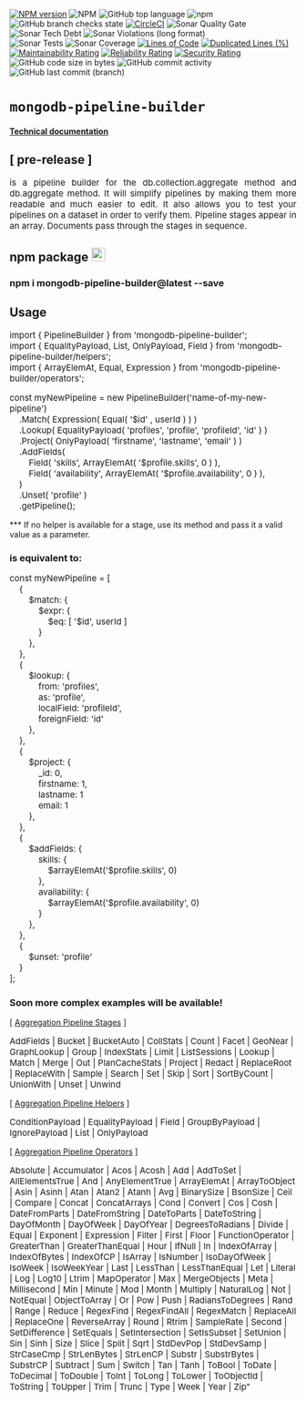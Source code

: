 <p style="text-align: center; width: 100%;">

[![NPM version](https://img.shields.io/npm/v/mongodb-pipeline-builder.svg)](https://www.npmjs.com/package/mongodb-pipeline-builder)
![NPM](https://img.shields.io/npm/l/mongodb-pipeline-builder)
![GitHub top language](https://img.shields.io/github/languages/top/MikeDev75015/mongodb-pipeline-builder)
![npm](https://img.shields.io/npm/dw/mongodb-pipeline-builder)
<br>
![GitHub branch checks state](https://img.shields.io/github/checks-status/MikeDev75015/mongodb-pipeline-builder/main)
[![CircleCI](https://circleci.com/gh/MikeDev75015/mongodb-pipeline-builder.svg?style=shield)](https://app.circleci.com/pipelines/github/MikeDev75015/mongodb-pipeline-builder)
![Sonar Quality Gate](https://img.shields.io/sonar/quality_gate/MikeDev75015_mongodb-pipeline-builder?server=https%3A%2F%2Fsonarcloud.io)
![Sonar Tech Debt](https://img.shields.io/sonar/tech_debt/MikeDev75015_mongodb-pipeline-builder?server=https%3A%2F%2Fsonarcloud.io)
![Sonar Violations (long format)](https://img.shields.io/sonar/violations/MikeDev75015_mongodb-pipeline-builder?server=https%3A%2F%2Fsonarcloud.io)
<br>
![Sonar Tests](https://img.shields.io/sonar/tests/MikeDev75015_mongodb-pipeline-builder?server=https%3A%2F%2Fsonarcloud.io)
![Sonar Coverage](https://img.shields.io/sonar/coverage/MikeDev75015_mongodb-pipeline-builder?server=https%3A%2F%2Fsonarcloud.io)
[![Lines of Code](https://sonarcloud.io/api/project_badges/measure?project=MikeDev75015_mongodb-pipeline-builder&metric=ncloc)](https://sonarcloud.io/dashboard?id=MikeDev75015_mongodb-pipeline-builder)
[![Duplicated Lines (%)](https://sonarcloud.io/api/project_badges/measure?project=MikeDev75015_mongodb-pipeline-builder&metric=duplicated_lines_density)](https://sonarcloud.io/dashboard?id=MikeDev75015_mongodb-pipeline-builder)
<br>
[![Maintainability Rating](https://sonarcloud.io/api/project_badges/measure?project=MikeDev75015_mongodb-pipeline-builder&metric=sqale_rating)](https://sonarcloud.io/dashboard?id=MikeDev75015_mongodb-pipeline-builder)
[![Reliability Rating](https://sonarcloud.io/api/project_badges/measure?project=MikeDev75015_mongodb-pipeline-builder&metric=reliability_rating)](https://sonarcloud.io/dashboard?id=MikeDev75015_mongodb-pipeline-builder)
[![Security Rating](https://sonarcloud.io/api/project_badges/measure?project=MikeDev75015_mongodb-pipeline-builder&metric=security_rating)](https://sonarcloud.io/dashboard?id=MikeDev75015_mongodb-pipeline-builder)
<br>
![GitHub code size in bytes](https://img.shields.io/github/languages/code-size/MikeDev75015/mongodb-pipeline-builder)
![GitHub commit activity](https://img.shields.io/github/commit-activity/w/MikeDev75015/mongodb-pipeline-builder)
![GitHub last commit (branch)](https://img.shields.io/github/last-commit/MikeDev75015/mongodb-pipeline-builder/main)

# `mongodb-pipeline-builder`
#### <a style="display: block; cursor: pointer;" href="https://mikedev75015.github.io/mongodb-pipeline-builder" target="_blank">Technical documentation</a>
## <span style="display: block; font-weight: bold; whitespace: nowrap;">[ pre-release ]</span>

</p>

<p style="text-align: justify; width: 100%;font-size: 15px;">
is a pipeline builder for the db.collection.aggregate method and db.aggregate method. It will simplify pipelines by making them more
readable and much easier to edit. It also allows you to test your pipelines on a dataset in order to verify them. Pipeline stages appear in an array. Documents pass
through the stages in sequence.
</p>

## npm package <img src="https://pbs.twimg.com/media/EDoWJbUXYAArclg.png" width="24" height="24" />

### npm i mongodb-pipeline-builder@latest --save

## Usage

<p style="font-size: 15px;">
import { PipelineBuilder } from 'mongodb-pipeline-builder';<br>
import { EqualityPayload, List, OnlyPayload, Field } from 'mongodb-pipeline-builder/helpers';<br>
import { ArrayElemAt, Equal, Expression } from 'mongodb-pipeline-builder/operators';
</p>

<p style="font-size: 15px;">
const myNewPipeline = new PipelineBuilder('name-of-my-new-pipeline')<br>
&nbsp;&nbsp;&nbsp;&nbsp;.Match( Expression( Equal( '$id' , userId ) ) )<br>
&nbsp;&nbsp;&nbsp;&nbsp;.Lookup( EqualityPayload( 'profiles', 'profile', 'profileId', 'id' ) )<br>
&nbsp;&nbsp;&nbsp;&nbsp;.Project( OnlyPayload( 'firstname', 'lastname', 'email' ) )<br>
&nbsp;&nbsp;&nbsp;&nbsp;.AddFields(<br>
&nbsp;&nbsp;&nbsp;&nbsp;&nbsp;&nbsp;&nbsp;&nbsp;Field( 'skills', ArrayElemAt( '$profile.skills', 0 ) ),<br>
&nbsp;&nbsp;&nbsp;&nbsp;&nbsp;&nbsp;&nbsp;&nbsp;Field( 'availability', ArrayElemAt( '$profile.availability', 0 ) ),<br>
&nbsp;&nbsp;&nbsp;&nbsp;)<br>
&nbsp;&nbsp;&nbsp;&nbsp;.Unset(&nbsp;'profile'&nbsp;)<br>
&nbsp;&nbsp;&nbsp;&nbsp;.getPipeline();
</p>

<p>
*** If no helper is available for a stage, use its method and pass it a valid value as a parameter.
</p>

### is equivalent to:

<p style="font-size: 15px;">
const myNewPipeline = [<br>
&nbsp;&nbsp;&nbsp;&nbsp;{<br>
&nbsp;&nbsp;&nbsp;&nbsp;&nbsp;&nbsp;&nbsp;&nbsp;$match:&nbsp;{<br>
&nbsp;&nbsp;&nbsp;&nbsp;&nbsp;&nbsp;&nbsp;&nbsp;&nbsp;&nbsp;&nbsp;&nbsp;$expr:&nbsp;{<br>
&nbsp;&nbsp;&nbsp;&nbsp;&nbsp;&nbsp;&nbsp;&nbsp;&nbsp;&nbsp;&nbsp;&nbsp;&nbsp;&nbsp;&nbsp;&nbsp;$eq:&nbsp;[ '$id', userId ]<br>
&nbsp;&nbsp;&nbsp;&nbsp;&nbsp;&nbsp;&nbsp;&nbsp;&nbsp;&nbsp;&nbsp;&nbsp;}<br>
&nbsp;&nbsp;&nbsp;&nbsp;&nbsp;&nbsp;&nbsp;&nbsp;},<br>
&nbsp;&nbsp;&nbsp;&nbsp;},<br>
&nbsp;&nbsp;&nbsp;&nbsp;{<br>
&nbsp;&nbsp;&nbsp;&nbsp;&nbsp;&nbsp;&nbsp;&nbsp;$lookup:&nbsp;{<br>
&nbsp;&nbsp;&nbsp;&nbsp;&nbsp;&nbsp;&nbsp;&nbsp;&nbsp;&nbsp;&nbsp;&nbsp;from:&nbsp;'profiles',<br>
&nbsp;&nbsp;&nbsp;&nbsp;&nbsp;&nbsp;&nbsp;&nbsp;&nbsp;&nbsp;&nbsp;&nbsp;as:&nbsp;'profile',<br>
&nbsp;&nbsp;&nbsp;&nbsp;&nbsp;&nbsp;&nbsp;&nbsp;&nbsp;&nbsp;&nbsp;&nbsp;localField:&nbsp;'profileId',<br>
&nbsp;&nbsp;&nbsp;&nbsp;&nbsp;&nbsp;&nbsp;&nbsp;&nbsp;&nbsp;&nbsp;&nbsp;foreignField:&nbsp;'id'<br>
&nbsp;&nbsp;&nbsp;&nbsp;&nbsp;&nbsp;&nbsp;&nbsp;},<br>
&nbsp;&nbsp;&nbsp;&nbsp;},<br>
&nbsp;&nbsp;&nbsp;&nbsp;{<br>
&nbsp;&nbsp;&nbsp;&nbsp;&nbsp;&nbsp;&nbsp;&nbsp;$project:&nbsp;{<br>
&nbsp;&nbsp;&nbsp;&nbsp;&nbsp;&nbsp;&nbsp;&nbsp;&nbsp;&nbsp;&nbsp;&nbsp;_id:&nbsp;0,<br>
&nbsp;&nbsp;&nbsp;&nbsp;&nbsp;&nbsp;&nbsp;&nbsp;&nbsp;&nbsp;&nbsp;&nbsp;firstname:&nbsp;1,<br>
&nbsp;&nbsp;&nbsp;&nbsp;&nbsp;&nbsp;&nbsp;&nbsp;&nbsp;&nbsp;&nbsp;&nbsp;lastname:&nbsp;1<br>
&nbsp;&nbsp;&nbsp;&nbsp;&nbsp;&nbsp;&nbsp;&nbsp;&nbsp;&nbsp;&nbsp;&nbsp;email:&nbsp;1<br>
&nbsp;&nbsp;&nbsp;&nbsp;&nbsp;&nbsp;&nbsp;&nbsp;},<br>
&nbsp;&nbsp;&nbsp;&nbsp;},<br>
&nbsp;&nbsp;&nbsp;&nbsp;{<br>
&nbsp;&nbsp;&nbsp;&nbsp;&nbsp;&nbsp;&nbsp;&nbsp;$addFields:&nbsp;{<br>
&nbsp;&nbsp;&nbsp;&nbsp;&nbsp;&nbsp;&nbsp;&nbsp;&nbsp;&nbsp;&nbsp;&nbsp;skills:&nbsp;{<br>
&nbsp;&nbsp;&nbsp;&nbsp;&nbsp;&nbsp;&nbsp;&nbsp;&nbsp;&nbsp;&nbsp;&nbsp;&nbsp;&nbsp;&nbsp;&nbsp;$arrayElemAt('$profile.skills', 0)<br>
&nbsp;&nbsp;&nbsp;&nbsp;&nbsp;&nbsp;&nbsp;&nbsp;&nbsp;&nbsp;&nbsp;&nbsp;},<br>
&nbsp;&nbsp;&nbsp;&nbsp;&nbsp;&nbsp;&nbsp;&nbsp;&nbsp;&nbsp;&nbsp;&nbsp;availability:&nbsp;{<br>
&nbsp;&nbsp;&nbsp;&nbsp;&nbsp;&nbsp;&nbsp;&nbsp;&nbsp;&nbsp;&nbsp;&nbsp;&nbsp;&nbsp;&nbsp;&nbsp;$arrayElemAt('$profile.availability', 0)<br>
&nbsp;&nbsp;&nbsp;&nbsp;&nbsp;&nbsp;&nbsp;&nbsp;&nbsp;&nbsp;&nbsp;&nbsp;}<br>
&nbsp;&nbsp;&nbsp;&nbsp;&nbsp;&nbsp;&nbsp;&nbsp;},<br>
&nbsp;&nbsp;&nbsp;&nbsp;},<br>
&nbsp;&nbsp;&nbsp;&nbsp;{<br>
&nbsp;&nbsp;&nbsp;&nbsp;&nbsp;&nbsp;&nbsp;&nbsp;$unset:&nbsp;'profile'<br>
&nbsp;&nbsp;&nbsp;&nbsp;}<br>
];<br>
</p>

### Soon more complex examples will be available!



<p style="font-size: 14px; white-space: nowrap;">[ <a href="https://docs.mongodb.com/manual/reference/operator/aggregation-pipeline/" target="_blank">Aggregation Pipeline Stages</a> ]</p>

<p style="font-size: 15px;">
AddFields | Bucket | BucketAuto | CollStats | Count | Facet | GeoNear | GraphLookup | Group | IndexStats | Limit | ListSessions | Lookup | Match | Merge | Out | PlanCacheStats | Project | Redact | ReplaceRoot | ReplaceWith | Sample | Search | Set | Skip | Sort | SortByCount | UnionWith | Unset | Unwind
</p>

<p style="font-size: 14px; white-space: nowrap;">[ <a href="https://docs.mongodb.com/manual/reference/operator/aggregation-pipeline/" target="_blank">Aggregation Pipeline Helpers</a> ]</p>

<p style="font-size: 15px;">
ConditionPayload | EqualityPayload | Field | GroupByPayload | IgnorePayload | List | OnlyPayload
</p>

<p style="font-size: 14px; white-space: nowrap;">[ <a href="https://docs.mongodb.com/manual/reference/operator/aggregation/" target="_blank">Aggregation Pipeline Operators</a> ]</p>

<p style="font-size: 15px;">
Absolute | Accumulator | Acos | Acosh | Add | AddToSet | AllElementsTrue | And | AnyElementTrue | ArrayElemAt | ArrayToObject | Asin | Asinh | Atan | Atan2 | Atanh | Avg | BinarySize | BsonSize | Ceil | Compare | Concat | ConcatArrays | Cond | Convert | Cos | Cosh | DateFromParts | DateFromString | DateToParts | DateToString | DayOfMonth | DayOfWeek | DayOfYear | DegreesToRadians | Divide | Equal | Exponent | Expression | Filter | First | Floor | FunctionOperator | GreaterThan | GreaterThanEqual | Hour | IfNull | In | IndexOfArray | IndexOfBytes | IndexOfCP | IsArray | IsNumber | IsoDayOfWeek | IsoWeek | IsoWeekYear | Last | LessThan | LessThanEqual | Let | Literal | Log | Log10 | Ltrim | MapOperator | Max | MergeObjects | Meta | Millisecond | Min | Minute | Mod | Month | Multiply | NaturalLog | Not | NotEqual | ObjectToArray | Or | Pow | Push | RadiansToDegrees | Rand | Range | Reduce | RegexFind | RegexFindAll | RegexMatch | ReplaceAll | ReplaceOne | ReverseArray | Round | Rtrim | SampleRate | Second | SetDifference | SetEquals | SetIntersection | SetIsSubset | SetUnion | Sin | Sinh | Size | Slice | Split | Sqrt | StdDevPop | StdDevSamp | StrCaseCmp | StrLenBytes | StrLenCP | Substr | SubstrBytes | SubstrCP | Subtract | Sum | Switch | Tan | Tanh | ToBool | ToDate | ToDecimal | ToDouble | ToInt | ToLong | ToLower | ToObjectId | ToString | ToUpper | Trim | Trunc | Type | Week | Year | Zip"
</p>
<br><br><br><br>




